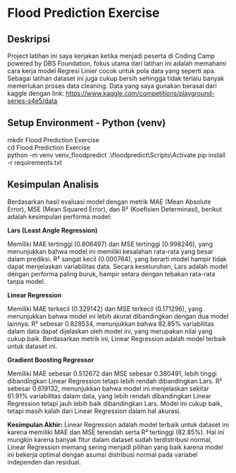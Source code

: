 # Flood Prediction Exercise

## Deskripsi
Project latihan ini saya kerjakan ketika menjadi peserta di Coding Camp powered by DBS Foundation, fokus utama dari latihan ini adalah memahami cara kerja model Regresi Linier cocok untuk pola data yang seperti apa. Sebagai latihan dataset ini juga cukup bersih sehingga tidak terlalu banyak memerlukan proses data cleaning. Data yang saya gunakan berasal dari kaggle dengan link: https://www.kaggle.com/competitions/playground-series-s4e5/data

## Setup Environment - Python (venv)
mkdir Flood Prediction Exercise\
cd Flood Prediction Exercise\
python -m venv venv_floodpredict
.\floodpredict\Scripts\Activate
pip install -r requirements.txt

## Kesimpulan Analisis
Berdasarkan hasil evaluasi model dengan metrik MAE (Mean Absolute Error), MSE (Mean Squared Error), dan R² (Koefisien Determinasi), berikut adalah kesimpulan performa model:

**Lars (Least Angle Regression)**

Memiliki MAE tertinggi (0.806497) dan MSE tertinggi (0.998246), yang menunjukkan bahwa model ini memiliki kesalahan rata-rata yang besar dalam prediksi.
R² sangat kecil (0.000764), yang berarti model hampir tidak dapat menjelaskan variabilitas data.
Secara keseluruhan, Lars adalah model dengan performa paling buruk, hampir setara dengan tebakan rata-rata tanpa model.

**Linear Regression**

Memiliki MAE terkecil (0.329142) dan MSE terkecil (0.171296), yang menunjukkan bahwa model ini lebih akurat dibandingkan dengan dua model lainnya.
R² sebesar 0.828534, menunjukkan bahwa 82.85% variabilitas dalam data dapat dijelaskan oleh model ini, yang merupakan nilai yang cukup baik.
Berdasarkan metrik ini, Linear Regression adalah model terbaik untuk dataset ini.

**Gradient Boosting Regressor**

Memiliki MAE sebesar 0.512672 dan MSE sebesar 0.380491, lebih tinggi dibandingkan Linear Regression tetapi lebih rendah dibandingkan Lars.
R² sebesar 0.619132, menunjukkan bahwa model ini menjelaskan sekitar 61.91% variabilitas dalam data, yang lebih rendah dibandingkan Linear Regression tetapi jauh lebih baik dibandingkan Lars.
Model ini cukup baik, tetapi masih kalah dari Linear Regression dalam hal akurasi.

**Kesimpulan Akhir:**
Linear Regression adalah model terbaik untuk dataset ini karena memiliki MAE dan MSE terendah serta R² tertinggi (82.85%).
Hal ini mungkin karena banyak fitur dalam dataset sudah terdistribusi normal, Linear Regression memang sering menjadi pilihan yang baik karena model ini bekerja optimal dengan asumsi distribusi normal pada variabel independen dan residual.
